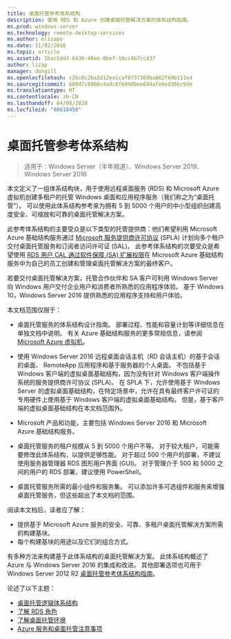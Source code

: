 ```yaml
---
title: 桌面托管参考体系结构
description: 使用 RDS 和 Azure 创建桌面托管解决方案的体系结构指南。
ms.prod: windows-server
ms.technology: remote-desktop-services
ms.author: elizapo
ms.date: 11/02/2016
ms.topic: article
ms.assetid: 1bac5dd3-8430-46ee-8bef-10cc4b7cc437
author: lizap
manager: dongill
ms.openlocfilehash: c2bc0c2ba3d12ea1caf8737369ba882f69b111e4
ms.sourcegitcommit: b00d7c8968c4adc8f699dbee694afe6ed36bc9de
ms.translationtype: HT
ms.contentlocale: zh-CN
ms.lasthandoff: 04/08/2020
ms.locfileid: "80818450"
---
```

# <a name="desktop-hosting-reference-architecture"></a>桌面托管参考体系结构

>适用于：Windows Server（半年频道）、Windows Server 2019、Windows Server 2016

本文定义了一组体系结构块，用于使用远程桌面服务 (RDS) 和 Microsoft Azure 虚拟机创建多租户的托管 Windows 桌面和应用程序服务（我们称之为“桌面托管”）。 可以使用此体系结构参考来为拥有 5 到 5000 个用户的中小型组织创建高度安全、可缩放和可靠的桌面托管解决方案。    
  
此参考体系结构的主要受众是以下类型的托管提供商：他们希望利用 Microsoft Azure 基础结构服务通过 [Microsoft 服务提供商许可协议](https://www.microsoft.com/hosting/en/us/licensing/splabenefits.aspx) (SPLA) 计划向多个租户交付桌面托管服务和订阅者访问许可证 (SAL)。 此参考体系结构的次要受众是希望使用 [RDS 用户 CAL 通过软件保障 (SA) 扩展权限](https://download.microsoft.com/download/6/B/A/6BA3215A-C8B5-4AD1-AA8E-6C93606A4CFB/Windows_Server_2012_R2_Remote_Desktop_Services_Licensing_Datasheet.pdf)在 Microsoft Azure 基础结构服务中为自己的员工创建和管理桌面托管解决方案的最终客户。   
  
若要交付桌面托管解决方案，托管合作伙伴和 SA 客户可利用 Windows Server 向 Windows 用户交付企业用户和消费者所熟悉的应用程序体验。 基于 Windows 10，Windows Server 2016 提供熟悉的应用程序支持和用户体验。    
  
本文档范围仅限于：   
  
* 桌面托管服务的体系结构设计指南。 部署过程、性能和容量计划等详细信息在单独文档中说明。 有关 Azure 基础结构服务的更多常规信息，请参阅 [Microsoft Azure 虚拟机](https://azure.microsoft.com/documentation/services/virtual-machines/)。   
  
* 使用 Windows Server 2016 远程桌面会话主机（RD 会话主机）的基于会话的桌面、 RemoteApp 应用程序和基于服务器的个人桌面。 不包括基于 Windows 客户端的虚拟桌面基础结构，因为没有针对 Windows 客户端操作系统的服务提供商许可协议 (SPLA)。 在 SPLA 下，允许使用基于 Windows Server 的虚拟桌面基础结构，在特定场景中，允许在具有最终客户许可证的专用硬件上使用基于 Windows 客户端的虚拟桌面基础结构。 但是，基于客户端的虚拟桌面基础结构在本文档范围外。   
  
* Microsoft 产品和功能，主要包括 Windows Server 2016 和 Microsoft Azure 基础结构服务。   
  
* 桌面托管服务的租户规模从 5 到 5000 个用户不等。   对于较大租户，可能需要修改此体系结构，以提供足够性能。 对于超过 500 个用户的部署，不建议使用服务器管理器 RDS 图形用户界面 (GUI)。 对于管理介于 500 和 5000 之间的用户的 RDS 部署，建议使用 PowerShell。   
  
* 桌面托管服务所需的最小组件和服务集。 可以添加许多可选组件和服务来增强桌面托管服务，但这些超出了本文档的范围。    
  
阅读本文档后，读者应了解：   
- 提供基于 Microsoft Azure 服务的安全、可靠、多租户桌面托管解决方案所需的构建基块。  
- 每个构建基块的用途以及它们的组合方式。  
  
有多种方法来构建基于此体系结构的桌面托管解决方案。 此体系结构概述了 Azure 与 Windows Server 2016 的集成和改进。 其他部署选项也可用于 Windows Server 2012 R2 [桌面托管参考体系结构指南](https://go.microsoft.com/fwlink/p/?LinkId=517389)。    
  
论述了以下主题：  
- [桌面托管逻辑体系结构](Desktop-hosting-logical-architecture.md)  
- [了解 RDS 角色](Understanding-RDS-roles.md)
- [了解桌面托管环境](Understanding-the-desktop-hosting-environment.md)  
- [Azure 服务和桌面托管注意事项](Azure-services-and-considerations-for-desktop-hosting.md)
  
 


